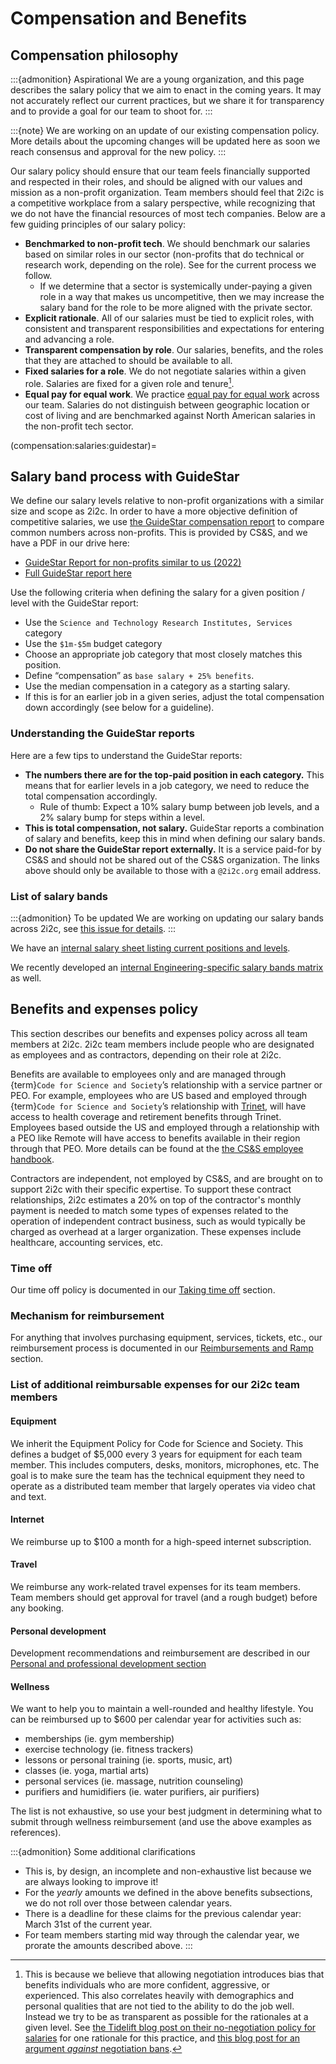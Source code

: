 # Compensation and Benefits

## Compensation philosophy

:::{admonition} Aspirational
We are a young organization, and this page describes the salary policy that we aim to enact in the coming years.
It may not accurately reflect our current practices, but we share it for transparency and to provide a goal for our team to shoot for.
:::

:::{note}
We are working on an update of our existing compensation policy. More details about the upcoming changes will be updated here as soon we reach consensus and approval for the new policy.
:::

Our salary policy should ensure that our team feels financially supported and respected in their roles, and should be aligned with our values and mission as a non-profit organization.
Team members should feel that 2i2c is a competitive workplace from a salary perspective, while recognizing that we do not have the financial resources of most tech companies.
Below are a few guiding principles of our salary policy:

- **Benchmarked to non-profit tech**. We should benchmark our salaries based on similar roles in our sector (non-profits that do technical or research work, depending on the role). See [](compensation:salaries:guidestar) for the current process we follow.
  - If we determine that a sector is systemically under-paying a given role in a way that makes us uncompetitive, then we may increase the salary band for the role to be more aligned with the private sector.
- **Explicit rationale**. All of our salaries must be tied to explicit roles, with consistent and transparent responsibilities and expectations for entering and advancing a role.
- **Transparent compensation by role**. Our salaries, benefits, and the roles that they are attached to should be available to all.
- **Fixed salaries for a role**. We do not negotiate salaries within a given role.
  Salaries are fixed for a given role and tenure[^tidelift].
- **Equal pay for equal work**. We practice [equal pay for equal work](https://en.wikipedia.org/wiki/Equal_pay_for_equal_work) across our team. Salaries do not distinguish between geographic location or cost of living and are benchmarked against North American salaries in the non-profit tech sector.

[^tidelift]: This is because we believe that allowing negotiation introduces bias that benefits individuals who are more confident, aggressive, or experienced. This also correlates heavily with demographics and personal qualities that are not tied to the ability to do the job well. Instead we try to be as transparent as possible for the rationales at a given level. See [the Tidelift blog post on their no-negotiation policy for salaries](https://blog.tidelift.com/why-we-have-a-no-negotiation-policy-at-tidelift) for one rationale for this practice, and [this blog post for an argument *against* negotiation bans](https://www.shrm.org/hr-today/news/hr-magazine/Pages/0915-salary-negotiation-bans.aspx).

(compensation:salaries:guidestar)=
## Salary band process with GuideStar

We define our salary levels relative to non-profit organizations with a similar size and scope as 2i2c.
In order to have a more objective definition of competitive salaries, we use [the GuideStar compensation report](https://www.guidestar.org/) to compare common numbers across non-profits.
This is provided by CS&S, and we have a PDF in our drive here:

- [GuideStar Report for non-profits similar to us (2022)](https://drive.google.com/open?id=10oxQ9fHGUjzxvxGOgMZbnOKUHzmF1ggK&authuser=choldgraf%402i2c.org&usp=drive_fs)
- [Full GuideStar report here](https://drive.google.com/open?id=1s7YwEAIlHXQ-Jh3rIQjaGAr4Qkx8lulu&authuser=choldgraf%402i2c.org&usp=drive_fs)

Use the following criteria when defining the salary for a given position / level with the GuideStar report:

- Use the `Science and Technology Research Institutes, Services` category
- Use the `$1m-$5m` budget category
- Choose an appropriate job category that most closely matches this position.
- Define “compensation” as `base salary + 25% benefits`.
- Use the median compensation in a category as a starting salary.
- If this is for an earlier job in a given series, adjust the total compensation down accordingly (see below for a guideline).

### Understanding the GuideStar reports

Here are a few tips to understand the GuideStar reports:

- **The numbers there are for the top-paid position in each category.** This means that for earlier levels in a job category, we need to reduce the total compensation accordingly.
  - Rule of thumb: Expect a 10% salary bump between job levels, and a 2% salary bump for steps within a level.
- **This is total compensation, not salary.** GuideStar reports a combination of salary and benefits, keep this in mind when defining our salary bands.
- **Do not share the GuideStar report externally.** It is a service paid-for by CS&S and should not be shared out of the CS&S organization. The links above should only be available to those with a `@2i2c.org` email address.

### List of salary bands

:::{admonition} To be updated
We are working on updating our salary bands across 2i2c, see [this issue for details](https://github.com/2i2c-org/meta/issues/171).
:::

We have an [internal salary sheet listing current positions and levels](https://docs.google.com/spreadsheets/d/1JZaudP91jABvlKof_A1EUHJAXa7DywLSG69PpQi-Cck/edit?usp=sharing).

We recently developed an [internal Engineering-specific salary bands matrix](../engineering/structure.md#salary-bands-for-engineeering) as well.

## Benefits and expenses policy

This section describes our benefits and expenses policy across all team members at 2i2c. 2i2c team members include people who are designated as employees and as contractors, depending on their role at 2i2c.

Benefits are available to employees only and are managed through {term}`Code for Science and Society`’s relationship with a service partner or PEO. For example, employees who are US based and employed through {term}`Code for Science and Society`’s relationship with [Trinet](https://www.trinet.com/), will have access to health coverage and retirement benefits through Trinet. Employees based outside the US and employed through a relationship with a PEO like Remote will have access to benefits available in their region through that PEO. More details can be found at the [the CS&S employee handbook](https://drive.google.com/file/d/1anHo8P09gjGLnUfGj2ceSDxvJTYwMeS1/view?usp=sharing).

Contractors are independent, not employed by CS&S, and are brought on to support 2i2c with their specific expertise. To support these contract relationships, 2i2c estimates a 20% on top of the contractor's monthly payment is needed to match some types of expenses related to the operation of independent contract business, such as would typically be charged as overhead at a larger organization. These expenses include healthcare, accounting services, etc.

### Time off

Our time off policy is documented in our [Taking time off](./time-off.md) section.

### Mechanism for reimbursement

For anything that involves purchasing equipment, services, tickets, etc., our reimbursement process is documented in our [Reimbursements and Ramp](../administration/reimburse.md) section.

### List of additional reimbursable expenses for our 2i2c team members

#### Equipment

We inherit the Equipment Policy for Code for Science and Society.
This defines a budget of $5,000 every 3 years for equipment for each team member.
This includes computers, desks, monitors, microphones, etc.
The goal is to make sure the team has the technical equipment they need to operate as a distributed team member that largely operates via video chat and text.

#### Internet

We reimburse up to $100 a month for a high-speed internet subscription.

#### Travel

We reimburse any work-related travel expenses for its team members.
Team members should get approval for travel (and a rough budget) before any booking.

#### Personal development

Development recommendations and reimbursement are described in our [Personal and professional development section](./development.md)

#### Wellness

We want to help you to maintain a well-rounded and healthy lifestyle. You can be reimbursed up to $600 per calendar year for activities such as:

* memberships (ie. gym membership)
* exercise technology (ie. fitness trackers)
* lessons or personal training (ie. sports, music, art)
* classes (ie. yoga, martial arts)
* personal services (ie. massage, nutrition counseling)
* purifiers and humidifiers (ie. water purifiers, air purifiers)

The list is not exhaustive, so use your best judgment in determining what to submit through wellness reimbursement (and use the above examples as references).

:::{admonition} Some additional clarifications
* This is, by design, an incomplete and non-exhaustive list because we are always looking to improve it!
* For the *yearly* amounts we defined in the above benefits subsections, we do not roll over those between calendar years.
* There is a deadline for these claims for the previous calendar year: March 31st of the current year.
* For team members starting mid way through the calendar year, we prorate the amounts described above.
:::
